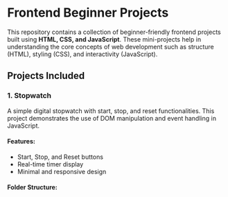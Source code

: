 # Frontend Beginner Projects

This repository contains a collection of beginner-friendly frontend projects built using **HTML, CSS, and JavaScript**. These mini-projects help in understanding the core concepts of web development such as structure (HTML), styling (CSS), and interactivity (JavaScript).

## Projects Included

### 1. Stopwatch

A simple digital stopwatch with start, stop, and reset functionalities. This project demonstrates the use of DOM manipulation and event handling in JavaScript.

#### Features:
- Start, Stop, and Reset buttons
- Real-time timer display
- Minimal and responsive design

#### Folder Structure:

